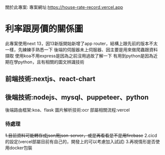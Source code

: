 關於此專案:
專案網址:https://house-rate-record.vercel.app

# 利率跟房價的關係圖

此專案使用next 13，因13新版開始新增了app router，結構上跟先前的版本不太一樣，先練練手熟悉一下
後端的伺服器未上伺服器、因主要是用來做爬蟲跟資料擷取
使用koa不用express是因為之前沒用過故了解一下
有用到python是因為近期在學python，且有相關的圖文辨識技術


## 前端技術:nextjs、react-chart
## 後端技術:nodejs、mysql、puppeteer、python
後端路由框架:koa、flask
圖片解析技術:ocr
部屬相關流程:vercel

### 待處理
~~1.目前資料可能轉存成json用json-server，或是再看看是不是用firebase~~
2.cicd的設定(vercel部屬目前有自己的，開發上的可以考慮加入試試)
3.再視情形是否使用docker包裝
